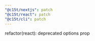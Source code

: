 ```yaml
---
"@c15t/nextjs": patch
"@c15t/react": patch
"@c15t/cli": patch
---
```


refactor(react): deprecated options prop
